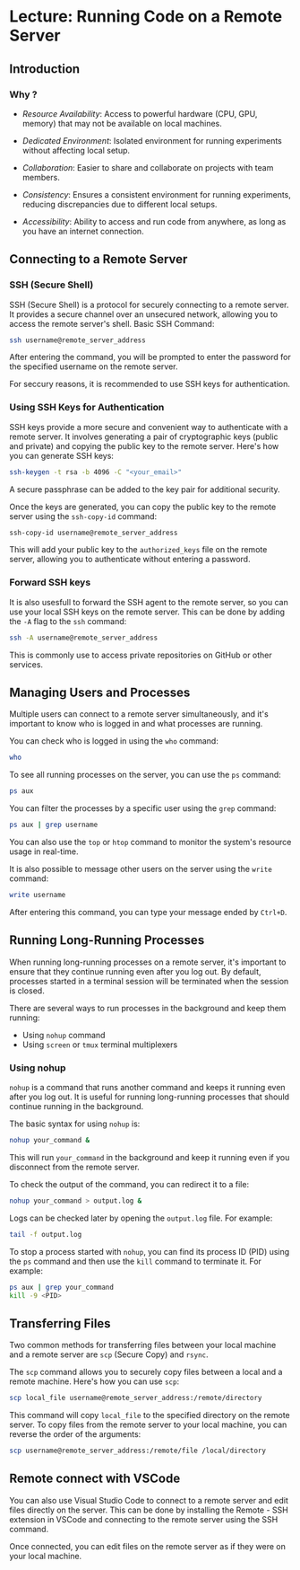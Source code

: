 # Lecture: Running Code on a Remote Server

## Introduction

### Why ?

- *Resource Availability*: Access to powerful hardware (CPU, GPU, memory) that may not be available on local machines.

- *Dedicated Environment*: Isolated environment for running experiments without affecting local setup.

- *Collaboration*: Easier to share and collaborate on projects with team members.

- *Consistency*: Ensures a consistent environment for running experiments, reducing discrepancies due to different local setups.

- *Accessibility*: Ability to access and run code from anywhere, as long as you have an internet connection.

## Connecting to a Remote Server

### SSH (Secure Shell)

SSH (Secure Shell) is a protocol for securely connecting to a remote server.
It provides a secure channel over an unsecured network, allowing you to access the remote server's shell.
Basic SSH Command:

```bash
ssh username@remote_server_address
```
After entering the command, you will be prompted to enter the password for the specified username on the remote server.

For seccury reasons, it is recommended to use SSH keys for authentication.


### Using SSH Keys for Authentication

SSH keys provide a more secure and convenient way to authenticate with a remote server.
It involves generating a pair of cryptographic keys (public and private) and copying the public key to the remote server.
Here's how you can generate SSH keys:

```bash
ssh-keygen -t rsa -b 4096 -C "<your_email>"
```

A secure passphrase can be added to the key pair for additional security.

Once the keys are generated, you can copy the public key to the remote server using the `ssh-copy-id` command:

```bash
ssh-copy-id username@remote_server_address
```

This will add your public key to the `authorized_keys` file on the remote server, allowing you to authenticate without entering a password.


### Forward SSH keys

It is also usesfull to forward the SSH agent to the remote server, so you can use your local SSH keys on the
remote server. This can be done by adding the `-A` flag to the `ssh` command:

```bash
ssh -A username@remote_server_address
```

This is commonly use to access private repositories on GitHub or other services.

## Managing Users and Processes 

Multiple users can connect to a remote server simultaneously, and it's important to know who is logged in and what processes are running.

You can check who is logged in using the `who` command:

```bash
who
```

To see all running processes on the server, you can use the `ps` command:
```bash
ps aux
```

You can filter the processes by a specific user using the `grep` command:
```bash
ps aux | grep username
```

You can also use the `top` or `htop` command to monitor the system's resource usage in real-time.

It is also possible to message other users on the server using the `write` command:

```bash
write username
```

After entering this command, you can type your message ended by `Ctrl+D`.

## Running Long-Running Processes

When running long-running processes on a remote server, it's important to ensure that they continue running even after you log out.
By default, processes started in a terminal session will be terminated when the session is closed.

There are several ways to run processes in the background and keep them running:
- Using `nohup` command
- Using `screen` or `tmux` terminal multiplexers

### Using nohup

`nohup` is a command that runs another command and keeps it running even after you log out.
It is useful for running long-running processes that should continue running in the background.

The basic syntax for using `nohup` is:

```bash
nohup your_command &
```

This will run `your_command` in the background and keep it running even if you disconnect from the remote server.

To check the output of the command, you can redirect it to a file:

```bash
nohup your_command > output.log &
```

Logs can be checked later by opening the `output.log` file.
For example:

```bash
tail -f output.log
```

To stop a process started with `nohup`, you can find its process ID (PID) using the `ps` command and then use the `kill` command to terminate it.
For example:

```bash
ps aux | grep your_command
kill -9 <PID>
```

## Transferring Files

Two common methods for transferring files between your local machine and a remote server are `scp` (Secure Copy) and `rsync`.

The `scp` command allows you to securely copy files between a local and a remote machine. Here's how you can use `scp`:

```bash
scp local_file username@remote_server_address:/remote/directory
```

This command will copy `local_file` to the specified directory on the remote server.
To copy files from the remote server to your local machine, you can reverse the order of the arguments:

```bash
scp username@remote_server_address:/remote/file /local/directory
```

## Remote connect with VSCode

You can also use Visual Studio Code to connect to a remote server and edit files directly on the server.
This can be done by installing the Remote - SSH extension in VSCode and connecting to the remote server using the SSH command.

Once connected, you can edit files on the remote server as if they were on your local machine.

